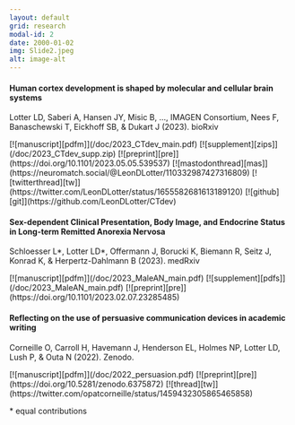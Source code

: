 ```yaml
---
layout: default
grid: research
modal-id: 2
date: 2000-01-02
img: Slide2.jpeg
alt: image-alt
---
```


<script type='text/javascript' src='https://d1bxh8uas1mnw7.cloudfront.net/assets/embed.js'></script>

[pdfm]: https://img.shields.io/badge/PDF-Manuscript-brightgreen?style=flat-square#badge
[pdfs]: https://img.shields.io/badge/PDF-Supplement-brightgreen?style=flat-square#badge
[zips]: https://img.shields.io/badge/PDF-Supplement-brightgreen?style=flat-square#badge
[pre]: https://img.shields.io/badge/Link-Preprint-yellow?style=flat-square#badge
[zen]: https://img.shields.io/badge/Link-Zenodo-0475B6?style=flat-square#badge
[git]: https://img.shields.io/badge/Link-GitHub-black?style=flat-square#badge
[pub]: https://img.shields.io/badge/Link-Publisher-orange?style=flat-square#badge
[mas]: https://img.shields.io/badge/Link-Mastodon-563ACC?style=flat-square#badge
[tw]: https://img.shields.io/badge/Link-Thread-1A8CD8?style=flat-square#badge

#### Human cortex development is shaped by molecular and cellular brain systems
<p class="pub">Lotter LD, Saberi A, Hansen JY, Misic B, ..., IMAGEN Consortium, Nees F, Banaschewski T, Eickhoff SB, & Dukart J (2023). bioRxiv</p>
[![manuscript][pdfm]](/doc/2023_CTdev_main.pdf)
[![supplement][zips]](/doc/2023_CTdev_supp.zip)
[![preprint][pre]](https://doi.org/10.1101/2023.05.05.539537)
[![mastodonthread][mas]](https://neuromatch.social/@LeonDLotter/110332987427316809)
[![twitterthread][tw]](https://twitter.com/LeonDLotter/status/1655582681613189120)
[![github][git]](https://github.com/LeonDLotter/CTdev)
<span class="altmetric-embed" data-doi='10.1101/2023.05.05.539537' data-badge-type="2" data-hide-no-mentions='true' data-badge-popover='right'></span>

#### Sex-dependent Clinical Presentation, Body Image, and Endocrine Status in Long-term Remitted Anorexia Nervosa
<p class="pub">Schloesser L*, Lotter LD*, Offermann J, Borucki K, Biemann R, Seitz J, Konrad K, & Herpertz-Dahlmann B (2023). medRxiv</p>
[![manuscript][pdfm]](/doc/2023_MaleAN_main.pdf)
[![supplement][pdfs]](/doc/2023_MaleAN_main.pdf)
[![preprint][pre]](https://doi.org/10.1101/2023.02.07.23285485)
<span class="altmetric-embed" data-doi='10.1101/2023.02.07.23285485' data-badge-type="2" data-hide-no-mentions='true' data-badge-popover='right'></span>

#### Reflecting on the use of persuasive communication devices in academic writing  
<p class="pub">Corneille O, Carroll H, Havemann J, Henderson EL, Holmes NP, Lotter LD, Lush P, & Outa N (2022). Zenodo.</p>
[![manuscript][pdfm]](/doc/2022_persuasion.pdf)
[![preprint][pre]](https://doi.org/10.5281/zenodo.6375872)
[![thread][tw]](https://twitter.com/opatcorneille/status/1459432305865465858)
<span class="altmetric-embed" data-doi='10.5281/zenodo.6375872' data-badge-type="2" data-hide-no-mentions='true' data-badge-popover='right'></span>

<p class="pub">* equal contributions</p>
